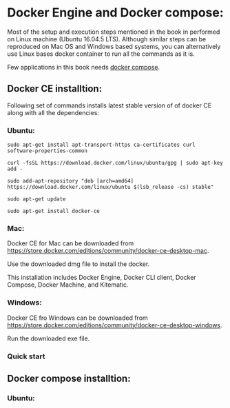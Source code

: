 # Docker Engine and Docker compose: 

Most of the setup and execution steps mentioned in the book in performed on Linux machine (Ubuntu 16.04.5 LTS). Although similar steps
can be reproduced on Mac OS and Windows based systems, you can alternatively use Linux bases docker container to run all the commands as it is.

Few applications in this book needs [docker compose](https://docs.docker.com/compose). 

## Docker CE installtion:

Following set of commands installs latest stable version of of docker CE along with all the dependencies: 

### Ubuntu:

``` 
sudo apt-get install apt-transport-https ca-certificates curl software-properties-common 

curl -fsSL https://download.docker.com/linux/ubuntu/gpg | sudo apt-key add - 

sudo add-apt-repository "deb [arch=amd64] https://download.docker.com/linux/ubuntu $(lsb_release -cs) stable" 

sudo apt-get update 

sudo apt-get install docker-ce
```

### Mac:

Docker CE for Mac can be downloaded from 
https://store.docker.com/editions/community/docker-ce-desktop-mac.

Use the downloaded dmg file to install the docker.

This installation includes  Docker Engine, Docker CLI client, Docker Compose, Docker Machine, and Kitematic.

### Windows:

Docker CE fro Windows can be downloaded from 
https://store.docker.com/editions/community/docker-ce-desktop-windows.

Run the downloaded exe file.

### Quick start

## Docker compose installtion:

### Ubuntu:




